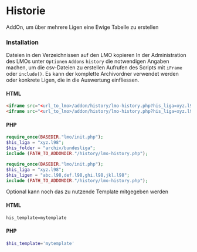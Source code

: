 # Historie

AddOn, um über mehrere Ligen eine Ewige Tabelle zu erstellen

### Installation

Dateien in den Verzeichnissen auf den LMO kopieren
In der Administration des LMOs unter `Optionen` `Addons` `history` die notwendigen Angaben machen, um die csv-Dateien zu erstellen
Aufrufen des Scripts mit `iFrame` oder `include()`. Es kann der komplette Archivordner verwendet werden oder konkrete Ligen, die in die Auswertung einfliessen.

#### HTML
```html
<iframe src="<url_to_lmo>/addon/history/lmo-history.php?his_liga=xyz.l98&his_folder=archiv/bundesliga"></iframe>
<iframe src="<url_to_lmo>/addon/history/lmo-history.php?his_liga=xyz.l98&his_ligen=abc.l98,def.l98,ghi.l98,jkl.l98"></iframe>
```

#### PHP
```php
require_once(BASEDIR."lmo/init.php");
$his_liga = "xyz.l98";
$his_folder = "archiv/bundesliga";
include (PATH_TO_ADDONDIR."/history/lmo-history.php");
```
```php
require_once(BASEDIR."lmo/init.php");
$his_liga = "xyz.l98";
$his_ligen = "abc.l98,def.l98,ghi.l98,jkl.l98";
include (PATH_TO_ADDONDIR."/history/lmo-history.php");
```

Optional kann noch das zu nutzende Template mitgegeben werden
#### HTML
```html
his_template=mytemplate
```
#### PHP
```php
$his_template='mytemplate'
```

